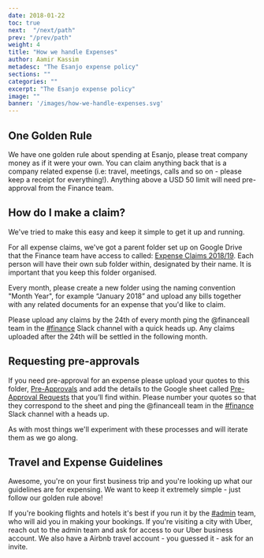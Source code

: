 ```yaml
---
date: 2018-01-22
toc: true
next:  "/next/path"
prev: "/prev/path"
weight: 4
title: "How we handle Expenses"
author: Aamir Kassim
metadesc: "The Esanjo expense policy"
sections: ""
categories: ""
excerpt: "The Esanjo expense policy"
image: ""
banner: '/images/how-we-handle-expenses.svg'
---
```



## One Golden Rule
We have one golden rule about spending at Esanjo, please treat company money as if it were your own. You can claim anything back that is a company related expense (i.e: travel, meetings, calls and so on - please keep a receipt for everything!). Anything above a USD 50 limit will need pre-approval from the Finance team.

## How do I make a claim?
We've tried to make this easy and keep it simple to get it up and running.

For all expense claims, we've got a parent folder set up on Google Drive that the Finance team have access to called: [Expense Claims 2018/19](https://drive.google.com/drive/folders/1x7lvfYuA6i3KVq4RqHn0CvlMje--Js4a?usp=sharing). Each person will have their own sub folder within, designated by their name. It is important that you keep this folder organised.

Every month, please create a new folder using the naming convention "Month Year", for example “January 2018” and upload any bills together with any related documents for an expense that you'd like to claim.

Please upload any claims by the 24th of every month ping the @financeall team in the [#finance](https://esanjo.slack.com/messages/C661QBKM3) Slack channel with a quick heads up. Any claims uploaded after the 24th will be settled in the following month.

## Requesting pre-approvals
If you need pre-approval for an expense please upload your quotes to this folder, [Pre-Approvals](https://drive.google.com/drive/folders/1-HHsuETumhJ51veSK7BOhnMbN_ZMyito) and add the details to the Google sheet called [Pre-Approval Requests](https://docs.google.com/spreadsheets/d/1OSM4UOx3rAJTCbgGOFhtpAmTGKUSqVIYESLRqU9WE5M/edit#gid=0) that you’ll find within. Please number your quotes so that they correspond to the  sheet and ping the @financeall team in the [#finance](https://esanjo.slack.com/messages/C661QBKM3) Slack channel with a heads up.

As with most things we'll experiment with these processes and will iterate them as we go along.

## Travel and Expense Guidelines

Awesome, you're on your first business trip and you're looking up what our guidelines are for expensing. We want to keep it extremely simple - just follow our golden rule above!

If you're booking flights and hotels it's best if you run it by the [#admin](https://esanjo.slack.com/messages/C694EAML1) team, who will aid you in making your bookings. If you're visiting a city with Uber, reach out to the admin team and ask for access to our Uber business account. We also have a Airbnb travel account - you guessed it - ask for an invite.
